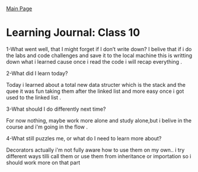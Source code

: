 [Main Page](../README.md)

# Learning Journal: Class 10

1-What went well, that I might forget if I don’t write down?
I belive that if i do the labs and code challenges and save it to the local machine this is writting down what i learned cause once i read the code i will recap everything .

2-What did I learn today?

Today i learned about a total new data structer which is the stack and the quee it was fun taking them after the linked list and more easy once i got used to the linked list .

3-What should I do differently next time?

For now nothing, maybe work more alone and study alone,but i belive in the course and i'm going in the flow .

4-What still puzzles me, or what do I need to learn more about?

Decorators actually i'm not fully aware how to use them on my own.. i try different ways tilli call them or use them from inheritance or importation so i should work more on that part
